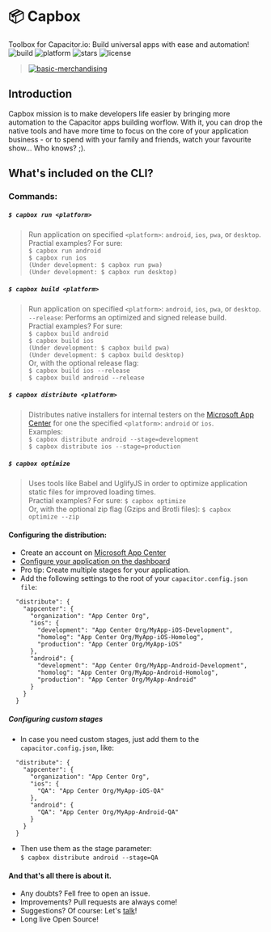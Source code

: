 # 📦 Capbox  
  
Toolbox for Capacitor.io: Build universal apps with ease and automation!  
![build](https://img.shields.io/appveyor/ci/gruntjs/grunt.svg)  ![platform](https://img.shields.io/node/v/react.svg) ![stars](https://img.shields.io/amo/stars/dustman.svg) ![license](https://img.shields.io/bower/l/bootstrap.svg)  
  
> [![basic-merchandising](https://imgur.com/LNOYczf.png)](https://github.com/leopq)
  
## Introduction  
Capbox mission is to make developers life easier by bringing more automation to the Capacitor apps building worflow. With it, you can drop the native tools and have more time to focus on the core of your application business - or to spend with your family and friends, watch your favourite show... Who knows? ;).   
  
## What's included on the CLI?  
  
### Commands:  
##### `$ capbox run <platform>`  
> Run application on specified `<platform>`: `android`, `ios`, `pwa`, or `desktop`.      
Practial examples? For sure:  
`$ capbox run android`  
`$ capbox run ios`  
`(Under development: $ capbox run pwa)`  
`(Under development: $ capbox run desktop)`  
  
##### `$ capbox build <platform>`  
> Run application on specified `<platform>`: `android`, `ios`, `pwa`, or `desktop`.  
 `--release`: Performs an optimized and signed release build.    
Practial examples? For sure:  
`$ capbox build android`  
`$ capbox build ios`  
`(Under development: $ capbox build pwa)`  
`(Under development: $ capbox build desktop)`  
Or, with the optional release flag:  
`$ capbox build ios --release`  
`$ capbox build android --release`  

##### `$ capbox distribute <platform>`  
> Distributes native installers for internal testers on the [Microsoft App Center](https://appcenter.ms/apps) for one the specified `<platform>`: `android` or `ios`.  
Examples:  
`$ capbox distribute android --stage=development`  
`$ capbox distribute ios --stage=production`  
  
##### `$ capbox optimize`  
> Uses tools like Babel and UglifyJS in order to optimize application static files for improved loading times.    
Practial examples? For sure:
`$ capbox optimize`  
Or, with the optional zip flag (Gzips and Brotli files):
`$ capbox optimize --zip`  
  
#### Configuring the distribution:  
* Create an account on [Microsoft App Center](https://appcenter.ms/apps)  
* [Configure your application on the dashboard](https://docs.microsoft.com/en-us/appcenter/dashboard/)  
* Pro tip: Create multiple stages for your application.  
* Add the following settings to the root of your `capacitor.config.json file`:  
```
  "distribute": {
    "appcenter": {
      "organization": "App Center Org",
      "ios": {
        "development": "App Center Org/MyApp-iOS-Development",
        "homolog": "App Center Org/MyApp-iOS-Homolog",
        "production": "App Center Org/MyApp-iOS"
      },
      "android": {
        "development": "App Center Org/MyApp-Android-Development",
        "homolog": "App Center Org/MyApp-Android-Homolog",
        "production": "App Center Org/MyApp-Android"
      }
    }
  }
```  
  
##### Configuring custom stages  
* In case you need custom stages, just add them to the `capacitor.config.json`, like:  
```
  "distribute": {
    "appcenter": {
      "organization": "App Center Org",
      "ios": {
        "QA": "App Center Org/MyApp-iOS-QA"
      },
      "android": {
        "QA": "App Center Org/MyApp-Android-QA"
      }
    }
  }
```  
* Then use them as the stage parameter:  
`$ capbox distribute android --stage=QA`  
  
  
#### And that's all there is about it.  
- Any doubts? Fell free to open an issue.  
- Improvements? Pull requests are always come!  
- Suggestions? Of course: Let's [talk](https://twitter.com/leopq)!  
- Long live Open Source!  